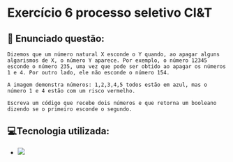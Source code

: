 # Exercício 6 processo seletivo CI&T



## :page_facing_up: Enunciado questão:

```
Dizemos que um número natural X esconde o Y quando, ao apagar alguns algarismos de X, o número Y aparece. Por exemplo, o número 12345 esconde o número 235, uma vez que pode ser obtido ao apagar os números 1 e 4. Por outro lado, ele não esconde o número 154.

A imagem demonstra números: 1,2,3,4,5 todos estão em azul, mas o número 1 e 4 estão com um risco vermelho.

Escreva um código que recebe dois números e que retorna um booleano dizendo se o primeiro esconde o segundo.
```

## 💻Tecnologia utilizada:

- ![](https://img.shields.io/badge/Java-ED8B00?style=for-the-badge&logo=java&logoColor=white)  
